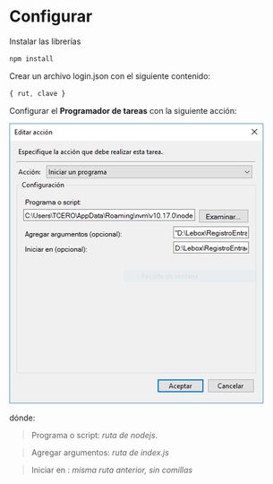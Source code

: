 # Configurar

Instalar las librerías 
```js
npm install
```

Crear un archivo login.json con el siguiente contenido:

```js
{ rut, clave }
```

Configurar el **Programador de tareas** con la siguiente acción:

![alt text](./img/acciones.png)

dónde:
> Programa o script: *ruta de nodejs*.

> Agregar argumentos: *ruta de index.js*

> Iniciar en : *misma ruta anterior, sin comillas*


